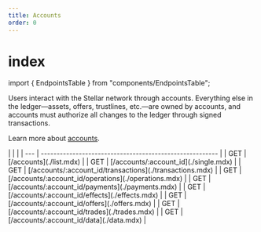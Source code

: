 ```yaml
---
title: Accounts
order: 0
---
```


# index

import { EndpointsTable } from "components/EndpointsTable";

Users interact with the Stellar network through accounts. Everything else in the ledger—assets, offers, trustlines, etc.—are owned by accounts, and accounts must authorize all changes to the ledger through signed transactions.

Learn more about [accounts](../../../glossary/accounts.md).

 \| \| \| \| --- \| -------------------------------------------------------- \| \| GET \| \[/accounts\]\(./list.mdx\) \| \| GET \| \[/accounts/:account\_id\]\(./single.mdx\) \| \| GET \| \[/accounts/:account\_id/transactions\]\(./transactions.mdx\) \| \| GET \| \[/accounts/:account\_id/operations\]\(./operations.mdx\) \| \| GET \| \[/accounts/:account\_id/payments\]\(./payments.mdx\) \| \| GET \| \[/accounts/:account\_id/effects\]\(./effects.mdx\) \| \| GET \| \[/accounts/:account\_id/offers\]\(./offers.mdx\) \| \| GET \| \[/accounts/:account\_id/trades\]\(./trades.mdx\) \| \| GET \| \[/accounts/:account\_id/data\]\(./data.mdx\) \|

